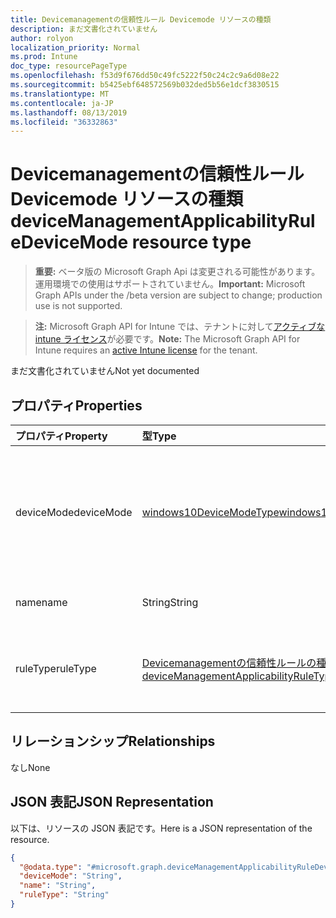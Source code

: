 ```yaml
---
title: Devicemanagementの信頼性ルール Devicemode リソースの種類
description: まだ文書化されていません
author: rolyon
localization_priority: Normal
ms.prod: Intune
doc_type: resourcePageType
ms.openlocfilehash: f53d9f676dd50c49fc5222f50c24c2c9a6d08e22
ms.sourcegitcommit: b5425ebf648572569b032ded5b56e1dcf3830515
ms.translationtype: MT
ms.contentlocale: ja-JP
ms.lasthandoff: 08/13/2019
ms.locfileid: "36332863"
---
```

# <a name="devicemanagementapplicabilityruledevicemode-resource-type"></a><span data-ttu-id="dc7a9-103">Devicemanagementの信頼性ルール Devicemode リソースの種類</span><span class="sxs-lookup"><span data-stu-id="dc7a9-103">deviceManagementApplicabilityRuleDeviceMode resource type</span></span>

> <span data-ttu-id="dc7a9-104">**重要:** ベータ版の Microsoft Graph Api は変更される可能性があります。運用環境での使用はサポートされていません。</span><span class="sxs-lookup"><span data-stu-id="dc7a9-104">**Important:** Microsoft Graph APIs under the /beta version are subject to change; production use is not supported.</span></span>

> <span data-ttu-id="dc7a9-105">**注:** Microsoft Graph API for Intune では、テナントに対して[アクティブな intune ライセンス](https://go.microsoft.com/fwlink/?linkid=839381)が必要です。</span><span class="sxs-lookup"><span data-stu-id="dc7a9-105">**Note:** The Microsoft Graph API for Intune requires an [active Intune license](https://go.microsoft.com/fwlink/?linkid=839381) for the tenant.</span></span>

<span data-ttu-id="dc7a9-106">まだ文書化されていません</span><span class="sxs-lookup"><span data-stu-id="dc7a9-106">Not yet documented</span></span>

## <a name="properties"></a><span data-ttu-id="dc7a9-107">プロパティ</span><span class="sxs-lookup"><span data-stu-id="dc7a9-107">Properties</span></span>
|<span data-ttu-id="dc7a9-108">プロパティ</span><span class="sxs-lookup"><span data-stu-id="dc7a9-108">Property</span></span>|<span data-ttu-id="dc7a9-109">型</span><span class="sxs-lookup"><span data-stu-id="dc7a9-109">Type</span></span>|<span data-ttu-id="dc7a9-110">説明</span><span class="sxs-lookup"><span data-stu-id="dc7a9-110">Description</span></span>|
|:---|:---|:---|
|<span data-ttu-id="dc7a9-111">deviceMode</span><span class="sxs-lookup"><span data-stu-id="dc7a9-111">deviceMode</span></span>|[<span data-ttu-id="dc7a9-112">windows10DeviceModeType</span><span class="sxs-lookup"><span data-stu-id="dc7a9-112">windows10DeviceModeType</span></span>](../resources/intune-deviceconfig-windows10devicemodetype.md)|<span data-ttu-id="dc7a9-113">デバイスモードの適用規則。</span><span class="sxs-lookup"><span data-stu-id="dc7a9-113">Applicability rule for device mode.</span></span> <span data-ttu-id="dc7a9-114">可能な値は、`standardConfiguration`、`sModeConfiguration` です。</span><span class="sxs-lookup"><span data-stu-id="dc7a9-114">Possible values are: `standardConfiguration`, `sModeConfiguration`.</span></span>|
|<span data-ttu-id="dc7a9-115">name</span><span class="sxs-lookup"><span data-stu-id="dc7a9-115">name</span></span>|<span data-ttu-id="dc7a9-116">String</span><span class="sxs-lookup"><span data-stu-id="dc7a9-116">String</span></span>|<span data-ttu-id="dc7a9-117">オブジェクトの名前を指定します。</span><span class="sxs-lookup"><span data-stu-id="dc7a9-117">Name for object.</span></span>|
|<span data-ttu-id="dc7a9-118">ruleType</span><span class="sxs-lookup"><span data-stu-id="dc7a9-118">ruleType</span></span>|[<span data-ttu-id="dc7a9-119">Devicemanagementの信頼性ルールの種類</span><span class="sxs-lookup"><span data-stu-id="dc7a9-119">deviceManagementApplicabilityRuleType</span></span>](../resources/intune-deviceconfig-devicemanagementapplicabilityruletype.md)|<span data-ttu-id="dc7a9-120">適用性ルールの種類。</span><span class="sxs-lookup"><span data-stu-id="dc7a9-120">Applicability Rule type.</span></span> <span data-ttu-id="dc7a9-121">可能な値: `include`、`exclude`。</span><span class="sxs-lookup"><span data-stu-id="dc7a9-121">Possible values are: `include`, `exclude`.</span></span>|

## <a name="relationships"></a><span data-ttu-id="dc7a9-122">リレーションシップ</span><span class="sxs-lookup"><span data-stu-id="dc7a9-122">Relationships</span></span>
<span data-ttu-id="dc7a9-123">なし</span><span class="sxs-lookup"><span data-stu-id="dc7a9-123">None</span></span>

## <a name="json-representation"></a><span data-ttu-id="dc7a9-124">JSON 表記</span><span class="sxs-lookup"><span data-stu-id="dc7a9-124">JSON Representation</span></span>
<span data-ttu-id="dc7a9-125">以下は、リソースの JSON 表記です。</span><span class="sxs-lookup"><span data-stu-id="dc7a9-125">Here is a JSON representation of the resource.</span></span>
<!-- {
  "blockType": "resource",
  "@odata.type": "microsoft.graph.deviceManagementApplicabilityRuleDeviceMode"
}
-->
``` json
{
  "@odata.type": "#microsoft.graph.deviceManagementApplicabilityRuleDeviceMode",
  "deviceMode": "String",
  "name": "String",
  "ruleType": "String"
}
```



